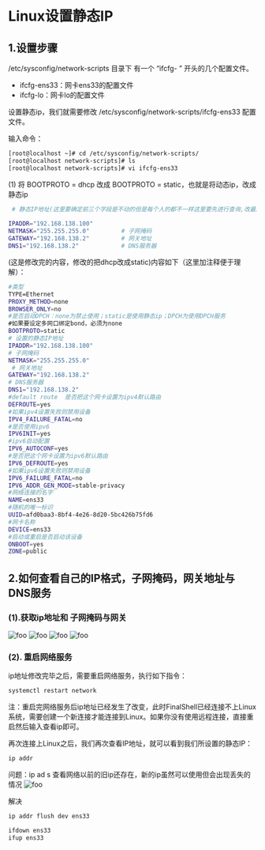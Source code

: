# Linux设置静态IP

## 1.设置步骤

/etc/sysconfig/network-scripts 目录下 有一个 “ifcfg- ” 开头的几个配置文件。

- ifcfg-ens33：网卡ens33的配置文件
- ifcfg-lo：网卡lo的配置文件

设置静态ip，我们就需要修改 /etc/sysconfig/network-scripts/ifcfg-ens33 配置文件。

输入命令：

```bash
[root@localhost ~]# cd /etc/sysconfig/network-scripts/
[root@localhost network-scripts]# ls
[root@localhost network-scripts]# vi ifcfg-ens33 
```

(1) 将 BOOTPROTO = dhcp   改成  BOOTPROTO = static，也就是将动态ip，改成静态ip

```bash
 # 静态IP地址(这里要确定前三个字段是不动的但是每个人的都不一样这里要先进行查询,改最后一位字段，也就是把100改为别的)
 
IPADDR="192.168.138.100"      
NETMASK="255.255.255.0"         # 子网掩码
GATEWAY="192.168.138.2"         # 网关地址
DNS1="192.168.138.2"            # DNS服务器
```

(这是修改完的内容，修改的把dhcp改成static)内容如下（这里加注释便于理解）：

```bash
#类型
​​​​​​​TYPE=Ethernet
PROXY_METHOD=none
BROWSER_ONLY=no
#是否启动DPCH：none为禁止使用；static是使用静态ip；DPCH为使用DPCH服务​​​​​​
​​​​​​​#如果要设定多网口绑定bond，必须为none
BOOTPROTO=static
# 设置的静态IP地址
IPADDR="192.168.138.100"        
# 子网掩码
NETMASK="255.255.255.0"      
 # 网关地址   
GATEWAY="192.168.138.2"      
# DNS服务器  
DNS1="192.168.138.2" 
#default route  是否把这个网卡设置为ipv4默认路由         
DEFROUTE=yes
#如果ipv4设置失败则禁用设备
IPV4_FAILURE_FATAL=no
#是否使用ipv6
IPV6INIT=yes
#ipv6自动配置
IPV6_AUTOCONF=yes
#是否把这个网卡设置为ipv6默认路由
IPV6_DEFROUTE=yes
#如果ipv6设置失败则禁用设备
IPV6_FAILURE_FATAL=no
IPV6_ADDR_GEN_MODE=stable-privacy
#网络连接的名字
NAME=ens33
#随机的唯一标识
UUID=afd0baa3-8bf4-4e26-8d20-5bc426b75fd6
#网卡名称
DEVICE=ens33
#启动或重启是否启动该设备
ONBOOT=yes
ZONE=public
```

## 2.如何查看自己的IP格式，子网掩码，网关地址与DNS服务

### (1).获取ip地址和 子网掩码与网关

<img :src="$withBase('/linux/assets/1.png')" alt="foo">
<img :src="$withBase('/linux/assets/2.png')" alt="foo">
<img :src="$withBase('/linux/assets/3.png')" alt="foo">
<img :src="$withBase('/linux/assets/4.png')" alt="foo">

### (2). 重启网络服务

ip地址修改完毕之后，需要重启网络服务，执行如下指令：

```bash
systemctl restart network
```

注：重启完网络服务后ip地址已经发生了改变，此时FinalShell已经连接不上Linux系统，需要创建一个新连接才能连接到Linux。如果你没有使用远程连接，直接重启然后输入查看ip即可。

再次连接上Linux之后，我们再次查看IP地址，就可以看到我们所设置的静态IP：

```bash
ip addr
```

问题：ip ad s 查看网络以前的旧ip还存在，新的ip虽然可以使用但会出现丢失的情况
<img :src="$withBase('/linux/assets/5.png')" alt="foo">

解决

```bash
ip addr flush dev ens33

ifdown ens33
ifup ens33
```
